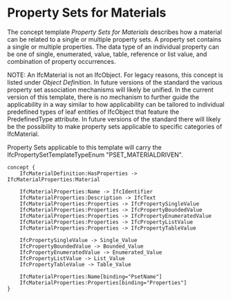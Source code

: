 Property Sets for Materials
===========================

The concept template _Property Sets for Materials_ describes how a material can be related to a single or multiple property sets. A property set contains a single or multiple properties. The data type of an individual property can be one of single, enumerated, value, table, reference or list value, and combination of property occurrences.

NOTE: An IfcMaterial is not an IfcObject. For legacy reasons, this concept is listed under _Object Definition_. In future versions of the standard the various property set association mechanisms will likely be unified. In the current version of this template, there is no mechanism to further guide the applicability in a way similar to how applicability can be tailored to individual predefined types of leaf entities of IfcObject that feature the PredefinedType attribute. In future versions of the standard there will likely be the possibility to make property sets applicable to specific categories of IfcMaterial.

Property Sets applicable to this template will carry the IfcPropertySetTemplateTypeEnum "PSET_MATERIALDRIVEN".

```
concept {
    IfcMaterialDefinition:HasProperties -> IfcMaterialProperties:Material
    
    IfcMaterialProperties:Name -> IfcIdentifier
    IfcMaterialProperties:Description -> IfcText
    IfcMaterialProperties:Properties -> IfcPropertySingleValue
    IfcMaterialProperties:Properties -> IfcPropertyBoundedValue
    IfcMaterialProperties:Properties -> IfcPropertyEnumeratedValue
    IfcMaterialProperties:Properties -> IfcPropertyListValue
    IfcMaterialProperties:Properties -> IfcPropertyTableValue
    
    IfcPropertySingleValue -> Single_Value
    IfcPropertyBoundedValue -> Bounded_Value
    IfcPropertyEnumeratedValue -> Enumerated_Value
    IfcPropertyListValue -> List_Value
    IfcPropertyTableValue -> Table_Value
    
    IfcMaterialProperties:Name[binding="PsetName"]
    IfcMaterialProperties:Properties[binding="Properties"]
}
```

